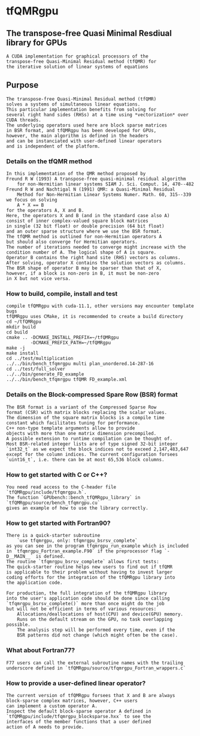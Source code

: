 tfQMRgpu 
========

The transpose-free Quasi Minimal Resdiual library for GPUs
----------------------------------------------------------
    A CUDA implementation for graphical processors of the 
    transpose-free Quasi-Minimal Residual method (tfQMR) for
    the iterative solution of linear systems of equations

Purpose
-------
    The transpose-free Quasi-Minimal Residual method (tfQMR)
    solves a systems of simultaneous linear equations.
    This particular implementation benefits from solving for
    several right hand sides (RHSs) at a time using *vectorization* over CUDA threads.
    The underlying operators used here are block sparse matrices 
    in BSR format, and tfQMRgpu has been developed for GPUs,
    however, the main algorithm is defined in the headers
    and can be instanciated with user-defined linear operators
    and is independent of the platform.

### Details on the tfQMR method
    In this implementation of the QMR method proposed by
    Freund R W (1993) A transpose-free quasi-minimal residual algorithm 
        for non-Hermitian linear systems SIAM J. Sci. Comput. 14, 470--482
    Freund R W and Nachtigal N (1991) QMR: a Quasi-Minimal Residual
        Method for Non-Hermitian Linear Systems Numer. Math. 60, 315--339
    we focus on solving
        A * X == B
    for the operators A, X and B.
    Here, the operators X and B (and in the standard case also A)
    consist of inner complex-valued square block matrices 
    in single (32 bit float) or double precision (64 bit float)
    and an outer sparse structure where we use the BSR format.
    The tfQMR method is outlined for non-Hermitian operators A
    but should also converge for Hermitian operators.
    The number of iterations needed to converge might increase with the
    condition number of A. The logical shape of A is square.
    Operator B contains the right hand site (RHS) vectors as columns.
    After solving, operator X contains the solution vectors as columns.
    The BSR shape of operator B may be sparser than that of X,
    however, if a block is non-zero in B, it must be non-zero 
    in X but not vice versa.

### How to build, compile, install and test
    compile tfQMRgpu with cuda-11.1, other versions may encounter template bugs
    tfQMRgpu uses CMake, it is recommended to create a build directory
    cd ~/tfQMRgpu
    mkdir build
    cd build
    cmake .. -DCMAKE_INSTALL_PREFIX=~/tfQMRgpu 
             -DCMAKE_PREFIX_PATH=~/tfQMRgpu
    make -j
    make install
    cd ../test/multiplication
    ../../bin/bench_tfqmrgpu multi plan_unordered.14-287-16
    cd ../test/full_solver
    ../../bin/generate_FD_example
    ../../bin/bench_tfqmrgpu tfQMR FD_example.xml

### Details on the Block-compressed Spare Row (BSR) format
    The BSR format is a variant of the Compressed Sparse Row 
    format (CSR) with matrix blocks replacing the scalar values.
    The dimension of the square matrix blocks is a compile time 
    constant which facilitates tuning for performance.
    C++ non-type template arguments allow to provide
    objects with more than one matrix dimension precompiled.
    A possible extension to runtime compilation can be thought of.
    Most BSR-related integer lists are of type signed 32-bit integer
    `int32_t` as we expect the block indices not to exceed 2,147,483,647
    except for the column indices. The current configuration forsees 
    `uint16_t`, i.e. there can be at most 65,536 block columns.

### How to get started with C or C++?
    You need read access to the C-header file `tfQMRgpu/include/tfqmrgpu.h`.
    The function `GPUbench::bench_tfQMRgpu_library` in `tfQMRgpu/source/bench_tfqmrgpu.cu`
    gives an example of how to use the library correctly.

### How to get started with Fortran90?
    There is a quick-starter subroutine
        `use tfqmrgpu, only: tfqmrgpu_bsrsv_complete`
    as you can see in the program tfqmrgpu_run_example which is included
    in `tfqmrgpu_Fortran_example.F90` if the preprocessor flag `-D__MAIN__` is defined.
    The routine `tfqmrgpu_bsrsv_complete` allows first tests:
    The quick-starter routine helps new users to find out if tfQMR 
    is applicable to their problem without having to invest larger 
    coding efforts for the integration of the tfQMRgpu library into
    the application code.

    For production, the full integration of the tfQMRgpu library 
    into the user's application code should be done since calling 
    `tfqmrgpu_bsrsv_complete()` more than once might do the job
    but will not be efficient in terms of various resources:
        Allocations/deallocations of host(CPU) and device(GPU) memory.
        Runs on the default stream on the GPU, no task overlapping possible.
        The analysis step will be performed every time, even if the
        BSR patterns did not change (which might often be the case).

### What about Fortran77?
    F77 users can call the external subroutine names with the trailing 
    underscore defined in `tfQMRgpu/source/tfqmrgpu_Fortran_wrappers.c`

### How to provide a user-defined linear operator?
    The current version of tfQMRgpu forsees that X and B are always
    block-sparse complex matrices, however, C++ users
    can implement a custom operator A.
    Inspect the default block-sparse operator A defined in
    `tfQMRgpu/include/tfqmrgpu_blocksparse.hxx` to see the 
    interfaces of the member functions that a user defined 
    action of A needs to provide.

